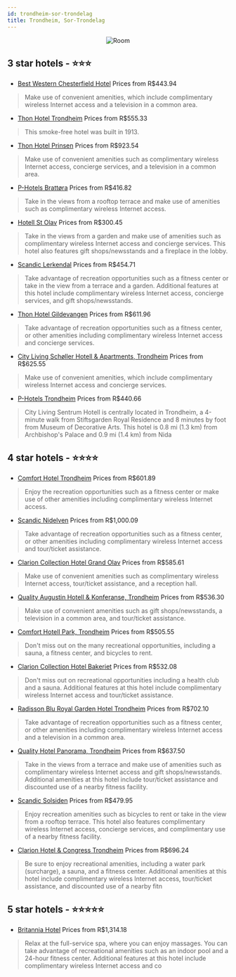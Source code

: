 ```yaml
---
id: trondheim-sor-trondelag
title: Trondheim, Sor-Trondelag
---
```


<center><img src="https://i.travelapi.com/hotels/3000000/2120000/2113100/2113048/fa6271fc_z.jpg" alt="Room" /></center>


##  3 star hotels - ⭐️⭐️⭐️

-    [Best Western Chesterfield Hotel](https://us.hurb.com/hotels/trondheim/best-western-chesterfield-hotel-JNP-JP061914?cmp=18055) Prices from R$443.94
   > Make use of convenient amenities, which include complimentary wireless Internet access and a television in a common area.
-    [Thon Hotel Trondheim](https://us.hurb.com/hotels/trondheim/thon-hotel-trondheim-JNP-JP176695?cmp=18055) Prices from R$555.33
   > This smoke-free hotel was built in 1913.
-    [Thon Hotel Prinsen](https://us.hurb.com/hotels/trondheim/thon-hotel-prinsen-JNP-JP742713?cmp=18055) Prices from R$923.54
   > Make use of convenient amenities such as complimentary wireless Internet access, concierge services, and a television in a common area.
-    [P-Hotels Brattøra](https://us.hurb.com/hotels/trondheim/p-hotels-brattora-JNP-JP918945?cmp=18055) Prices from R$416.82
   > Take in the views from a rooftop terrace and make use of amenities such as complimentary wireless Internet access.
-    [Hotell St Olav](https://us.hurb.com/hotels/trondheim/hotell-st-olav-JNP-JP706066?cmp=18055) Prices from R$300.45
   > Take in the views from a garden and make use of amenities such as complimentary wireless Internet access and concierge services. This hotel also features gift shops/newsstands and a fireplace in the lobby.
-    [Scandic Lerkendal](https://us.hurb.com/hotels/trondheim/scandic-lerkendal-JNP-JP258546?cmp=18055) Prices from R$454.71
   > Take advantage of recreation opportunities such as a fitness center or take in the view from a terrace and a garden. Additional features at this hotel include complimentary wireless Internet access, concierge services, and gift shops/newsstands.
-    [Thon Hotel Gildevangen](https://us.hurb.com/hotels/trondheim/thon-hotel-gildevangen-JNP-JP061526?cmp=18055) Prices from R$611.96
   > Take advantage of recreation opportunities such as a fitness center, or other amenities including complimentary wireless Internet access and concierge services.
-    [City Living Schøller Hotell & Apartments, Trondheim](https://us.hurb.com/hotels/trondheim/city-living-scholler-hotell-apartments-trondheim-JNP-JP162717?cmp=18055) Prices from R$625.55
   > Make use of convenient amenities, which include complimentary wireless Internet access and concierge services.
-    [P-Hotels Trondheim](https://us.hurb.com/hotels/trondheim/p-hotels-trondheim-JNP-JP067417?cmp=18055) Prices from R$440.66
   > City Living Sentrum Hotell is centrally located in Trondheim, a 4-minute walk from Stiftsgarden Royal Residence and 8 minutes by foot from Museum of Decorative Arts. This hotel is 0.8 mi (1.3 km) from Archbishop's Palace and 0.9 mi (1.4 km) from Nida

##  4 star hotels - ⭐️⭐️⭐️⭐️

-    [Comfort Hotel Trondheim](https://us.hurb.com/hotels/trondheim/comfort-hotel-trondheim-JNP-JP781241?cmp=18055) Prices from R$601.89
   > Enjoy the recreation opportunities such as a fitness center or make use of other amenities including complimentary wireless Internet access.
-    [Scandic Nidelven](https://us.hurb.com/hotels/trondheim/scandic-nidelven-JNP-JP355970?cmp=18055) Prices from R$1,000.09
   > Take advantage of recreation opportunities such as a fitness center, or other amenities including complimentary wireless Internet access and tour/ticket assistance.
-    [Clarion Collection Hotel Grand Olav](https://us.hurb.com/hotels/trondheim/clarion-collection-hotel-grand-olav-JNP-JP113704?cmp=18055) Prices from R$585.61
   > Make use of convenient amenities such as complimentary wireless Internet access, tour/ticket assistance, and a reception hall.
-    [Quality Augustin Hotell & Konferanse, Trondheim](https://us.hurb.com/hotels/trondheim/quality-augustin-hotell-konferanse-trondheim-JNP-JP059764?cmp=18055) Prices from R$536.30
   > Make use of convenient amenities such as gift shops/newsstands, a television in a common area, and tour/ticket assistance.
-    [Comfort Hotell Park, Trondheim](https://us.hurb.com/hotels/trondheim/comfort-hotell-park-trondheim-JNP-JP059762?cmp=18055) Prices from R$505.55
   > Don't miss out on the many recreational opportunities, including a sauna, a fitness center, and bicycles to rent.
-    [Clarion Collection Hotel Bakeriet](https://us.hurb.com/hotels/trondheim/clarion-collection-hotel-bakeriet-JNP-JP143566?cmp=18055) Prices from R$532.08
   > Don't miss out on recreational opportunities including a health club and a sauna. Additional features at this hotel include complimentary wireless Internet access and tour/ticket assistance.
-    [Radisson Blu Royal Garden Hotel Trondheim](https://us.hurb.com/hotels/trondheim/radisson-blu-royal-garden-hotel-trondheim-JNP-JP088349?cmp=18055) Prices from R$702.10
   > Take advantage of recreation opportunities such as a fitness center, or other amenities including complimentary wireless Internet access and a television in a common area.
-    [Quality Hotel Panorama, Trondheim](https://us.hurb.com/hotels/trondheim/quality-hotel-panorama-trondheim-JNP-JP059763?cmp=18055) Prices from R$637.50
   > Take in the views from a terrace and make use of amenities such as complimentary wireless Internet access and gift shops/newsstands. Additional amenities at this hotel include tour/ticket assistance and discounted use of a nearby fitness facility.
-    [Scandic Solsiden](https://us.hurb.com/hotels/trondheim/scandic-solsiden-JNP-JP059766?cmp=18055) Prices from R$479.95
   > Enjoy recreation amenities such as bicycles to rent or take in the view from a rooftop terrace. This hotel also features complimentary wireless Internet access, concierge services, and complimentary use of a nearby fitness facility.
-    [Clarion Hotel & Congress Trondheim](https://us.hurb.com/hotels/trondheim/clarion-hotel-congress-trondheim-JNP-JP220340?cmp=18055) Prices from R$696.24
   > Be sure to enjoy recreational amenities, including a water park (surcharge), a sauna, and a fitness center. Additional amenities at this hotel include complimentary wireless Internet access, tour/ticket assistance, and discounted use of a nearby fitn

##  5 star hotels - ⭐️⭐️⭐️⭐️⭐️

-    [Britannia Hotel](https://us.hurb.com/hotels/trondheim/britannia-hotel-JNP-JP059759?cmp=18055) Prices from R$1,314.18
   > Relax at the full-service spa, where you can enjoy massages. You can take advantage of recreational amenities such as an indoor pool and a 24-hour fitness center. Additional features at this hotel include complimentary wireless Internet access and co
